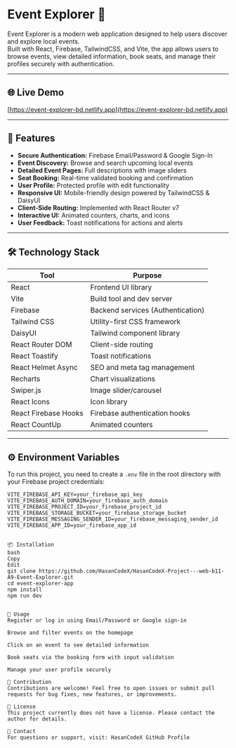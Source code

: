 # Event Explorer 🎉

Event Explorer is a modern web application designed to help users discover and explore local events.  
Built with React, Firebase, TailwindCSS, and Vite, the app allows users to browse events, view detailed information, book seats, and manage their profiles securely with authentication.

---

## 🌐 Live Demo

[https://event-explorer-bd.netlify.app](https://event-explorer-bd.netlify.app)

---

## 🚀 Features

- **Secure Authentication:** Firebase Email/Password & Google Sign-In  
- **Event Discovery:** Browse and search upcoming local events  
- **Detailed Event Pages:** Full descriptions with image sliders  
- **Seat Booking:** Real-time validated booking and confirmation  
- **User Profile:** Protected profile with edit functionality  
- **Responsive UI:** Mobile-friendly design powered by TailwindCSS & DaisyUI  
- **Client-Side Routing:** Implemented with React Router v7  
- **Interactive UI:** Animated counters, charts, and icons  
- **User Feedback:** Toast notifications for actions and alerts  

---

## 🛠️ Technology Stack

| Tool                  | Purpose                              |
|-----------------------|------------------------------------|
| React                 | Frontend UI library                 |
| Vite                  | Build tool and dev server           |
| Firebase              | Backend services (Authentication)  |
| Tailwind CSS          | Utility-first CSS framework         |
| DaisyUI               | Tailwind component library          |
| React Router DOM      | Client-side routing                 |
| React Toastify        | Toast notifications                 |
| React Helmet Async    | SEO and meta tag management         |
| Recharts              | Chart visualizations                |
| Swiper.js             | Image slider/carousel               |
| React Icons           | Icon library                       |
| React Firebase Hooks  | Firebase authentication hooks       |
| React CountUp         | Animated counters                   |

---

## ⚙️ Environment Variables

To run this project, you need to create a `.env` file in the root directory with your Firebase project credentials:

```env
VITE_FIREBASE_API_KEY=your_firebase_api_key
VITE_FIREBASE_AUTH_DOMAIN=your_firebase_auth_domain
VITE_FIREBASE_PROJECT_ID=your_firebase_project_id
VITE_FIREBASE_STORAGE_BUCKET=your_firebase_storage_bucket
VITE_FIREBASE_MESSAGING_SENDER_ID=your_firebase_messaging_sender_id
VITE_FIREBASE_APP_ID=your_firebase_app_id


📦 Installation
bash
Copy
Edit
git clone https://github.com/HasanCodeX/HasanCodeX-Project---web-b11-A9-Event-Explorer.git
cd event-explorer-app
npm install
npm run dev


📄 Usage
Register or log in using Email/Password or Google sign-in

Browse and filter events on the homepage

Click on an event to see detailed information

Book seats via the booking form with input validation

Manage your user profile securely

🤝 Contribution
Contributions are welcome! Feel free to open issues or submit pull requests for bug fixes, new features, or improvements.

📄 License
This project currently does not have a license. Please contact the author for details.

🔗 Contact
For questions or support, visit: HasanCodeX GitHub Profile
